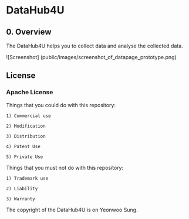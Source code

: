 # DataHub4U



## 0. Overview

The DataHub4U helps you to collect data and analyse the collected data.

![Screenshot] (public/images/screenshot_of_datapage_prototype.png)


## License

### Apache License


Things that you could do with this repository:

    1) Commercial use

    2) Modification

    3) Distribution

    4) Patent Use

    5) Private Use


Things that you must not do with this repository:

    1) Trademark use

    2) Liability

    3) Warranty


The copyright of the DataHub4U is on Yeonwoo Sung.